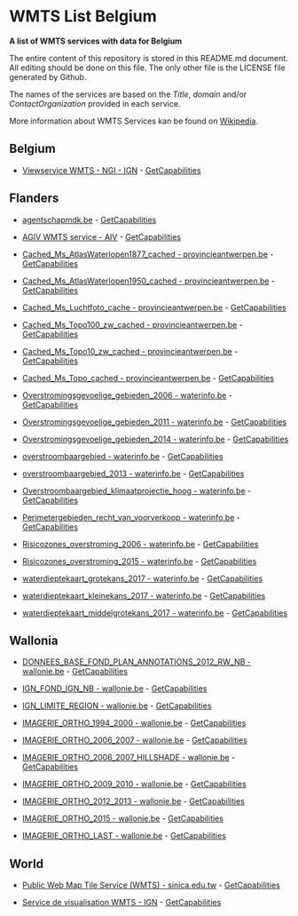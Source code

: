 # WMTS List Belgium
**A list of WMTS services with data for Belgium**

The entire content of this repository is stored in this README.md document. All editing should be done on this file. The only other file is the LICENSE file generated by Github.

The names of the services are based on the *Title*, *domain* and/or *ContactOrganization* provided in each service.

More information about WMTS Services kan be found on [Wikipedia](https://en.wikipedia.org/wiki/Web_Map_Tile_Service).



## Belgium

* [Viewservice WMTS - NGI - IGN](https://www.ngi.be/cartoweb/1.0.0/WMTSCapabilities.xml) - [GetCapabilities](https://www.ngi.be/cartoweb/1.0.0/WMTSCapabilities.xml?request=getcapabilities&service=wmts&version=1.0.0)



## Flanders

* [agentschapmdk.be](http://bathy.agentschapmdk.be/spatialfusionserver/services/ows/wmts/WMTS_Triton) - [GetCapabilities](http://bathy.agentschapmdk.be/spatialfusionserver/services/ows/wmts/WMTS_Triton?request=getcapabilities&service=wmts&version=1.0.0)

* [AGIV WMTS service - AIV](https://tile.informatievlaanderen.be/ws/raadpleegdiensten/wmts) - [GetCapabilities](https://tile.informatievlaanderen.be/ws/raadpleegdiensten/wmts?request=getcapabilities&service=wmts&version=1.0.0)

* [Cached_Ms_AtlasWaterlopen1877_cached - provincieantwerpen.be](http://gis.provincieantwerpen.be/arcgis/rest/services/Cached/Ms_AtlasWaterlopen1877_cached/MapServer/WMTS/1.0.0/WMTSCapabilities.xml) - [GetCapabilities](http://gis.provincieantwerpen.be/arcgis/rest/services/Cached/Ms_AtlasWaterlopen1877_cached/MapServer/WMTS/1.0.0/WMTSCapabilities.xml?request=getcapabilities&service=wmts&version=1.0.0)

* [Cached_Ms_AtlasWaterlopen1950_cached - provincieantwerpen.be](http://gis.provincieantwerpen.be/arcgis/rest/services/Cached/Ms_AtlasWaterlopen1950_cached/MapServer/WMTS/1.0.0/WMTSCapabilities.xml) - [GetCapabilities](http://gis.provincieantwerpen.be/arcgis/rest/services/Cached/Ms_AtlasWaterlopen1950_cached/MapServer/WMTS/1.0.0/WMTSCapabilities.xml?request=getcapabilities&service=wmts&version=1.0.0)

* [Cached_Ms_Luchtfoto_cache - provincieantwerpen.be](http://gis.provincieantwerpen.be/arcgis/rest/services/Cached/Ms_Luchtfoto_cache/MapServer/WMTS/1.0.0/WMTSCapabilities.xml) - [GetCapabilities](http://gis.provincieantwerpen.be/arcgis/rest/services/Cached/Ms_Luchtfoto_cache/MapServer/WMTS/1.0.0/WMTSCapabilities.xml?request=getcapabilities&service=wmts&version=1.0.0)

* [Cached_Ms_Topo100_zw_cached - provincieantwerpen.be](http://gis.provincieantwerpen.be/arcgis/rest/services/Cached/Ms_Topo100_zw_cached/MapServer/WMTS/1.0.0/WMTSCapabilities.xml) - [GetCapabilities](http://gis.provincieantwerpen.be/arcgis/rest/services/Cached/Ms_Topo100_zw_cached/MapServer/WMTS/1.0.0/WMTSCapabilities.xml?request=getcapabilities&service=wmts&version=1.0.0)

* [Cached_Ms_Topo10_zw_cached - provincieantwerpen.be](http://gis.provincieantwerpen.be/arcgis/rest/services/Cached/Ms_Topo10_zw_cached/MapServer/WMTS/1.0.0/WMTSCapabilities.xml) - [GetCapabilities](http://gis.provincieantwerpen.be/arcgis/rest/services/Cached/Ms_Topo10_zw_cached/MapServer/WMTS/1.0.0/WMTSCapabilities.xml?request=getcapabilities&service=wmts&version=1.0.0)

* [Cached_Ms_Topo_cached - provincieantwerpen.be](http://gis.provincieantwerpen.be/arcgis/rest/services/Cached/Ms_Topo_cached/MapServer/WMTS/1.0.0/WMTSCapabilities.xml) - [GetCapabilities](http://gis.provincieantwerpen.be/arcgis/rest/services/Cached/Ms_Topo_cached/MapServer/WMTS/1.0.0/WMTSCapabilities.xml?request=getcapabilities&service=wmts&version=1.0.0)

* [Overstromingsgevoelige_gebieden_2006 - waterinfo.be](https://inspirepub.waterinfo.be/arcgis/rest/services/Overstromingsgevoelige_gebieden_2006/MapServer/WMTS/1.0.0/WMTSCapabilities.xml) - [GetCapabilities](https://inspirepub.waterinfo.be/arcgis/rest/services/Overstromingsgevoelige_gebieden_2006/MapServer/WMTS/1.0.0/WMTSCapabilities.xml?request=getcapabilities&service=wmts&version=1.0.0)

* [Overstromingsgevoelige_gebieden_2011 - waterinfo.be](https://inspirepub.waterinfo.be/arcgis/rest/services/Overstromingsgevoelige_gebieden_2011/MapServer/WMTS/1.0.0/WMTSCapabilities.xml) - [GetCapabilities](https://inspirepub.waterinfo.be/arcgis/rest/services/Overstromingsgevoelige_gebieden_2011/MapServer/WMTS/1.0.0/WMTSCapabilities.xml?request=getcapabilities&service=wmts&version=1.0.0)

* [Overstromingsgevoelige_gebieden_2014 - waterinfo.be](https://inspirepub.waterinfo.be/arcgis/rest/services/Overstromingsgevoelige_gebieden_2014/MapServer/WMTS/1.0.0/WMTSCapabilities.xml) - [GetCapabilities](https://inspirepub.waterinfo.be/arcgis/rest/services/Overstromingsgevoelige_gebieden_2014/MapServer/WMTS/1.0.0/WMTSCapabilities.xml?request=getcapabilities&service=wmts&version=1.0.0)

* [overstroombaargebied - waterinfo.be](https://inspirepub.waterinfo.be/arcgis/rest/services/overstroombaargebied/MapServer/WMTS/1.0.0/WMTSCapabilities.xml) - [GetCapabilities](https://inspirepub.waterinfo.be/arcgis/rest/services/overstroombaargebied/MapServer/WMTS/1.0.0/WMTSCapabilities.xml?request=getcapabilities&service=wmts&version=1.0.0)

* [overstroombaargebied_2013 - waterinfo.be](https://inspirepub.waterinfo.be/arcgis/rest/services/overstroombaargebied_2013/MapServer/WMTS/1.0.0/WMTSCapabilities.xml) - [GetCapabilities](https://inspirepub.waterinfo.be/arcgis/rest/services/overstroombaargebied_2013/MapServer/WMTS/1.0.0/WMTSCapabilities.xml?request=getcapabilities&service=wmts&version=1.0.0)

* [Overstroombaargebied_klimaatprojectie_hoog - waterinfo.be](https://inspirepub.waterinfo.be/arcgis/rest/services/Overstroombaargebied_klimaatprojectie_hoog/MapServer/WMTS/1.0.0/WMTSCapabilities.xml) - [GetCapabilities](https://inspirepub.waterinfo.be/arcgis/rest/services/Overstroombaargebied_klimaatprojectie_hoog/MapServer/WMTS/1.0.0/WMTSCapabilities.xml?request=getcapabilities&service=wmts&version=1.0.0)

* [Perimetergebieden_recht_van_voorverkoop - waterinfo.be](https://inspirepub.waterinfo.be/arcgis/rest/services/Perimetergebieden_recht_van_voorverkoop/MapServer/WMTS/1.0.0/WMTSCapabilities.xml) - [GetCapabilities](https://inspirepub.waterinfo.be/arcgis/rest/services/Perimetergebieden_recht_van_voorverkoop/MapServer/WMTS/1.0.0/WMTSCapabilities.xml?request=getcapabilities&service=wmts&version=1.0.0)

* [Risicozones_overstroming_2006 - waterinfo.be](https://inspirepub.waterinfo.be/arcgis/rest/services/Risicozones_overstroming_2006/MapServer/WMTS/1.0.0/WMTSCapabilities.xml) - [GetCapabilities](https://inspirepub.waterinfo.be/arcgis/rest/services/Risicozones_overstroming_2006/MapServer/WMTS/1.0.0/WMTSCapabilities.xml?request=getcapabilities&service=wmts&version=1.0.0)

* [Risicozones_overstroming_2015 - waterinfo.be](https://inspirepub.waterinfo.be/arcgis/rest/services/Risicozones_overstroming_2015/MapServer/WMTS/1.0.0/WMTSCapabilities.xml) - [GetCapabilities](https://inspirepub.waterinfo.be/arcgis/rest/services/Risicozones_overstroming_2015/MapServer/WMTS/1.0.0/WMTSCapabilities.xml?request=getcapabilities&service=wmts&version=1.0.0)

* [waterdieptekaart_grotekans_2017 - waterinfo.be](https://inspirepub.waterinfo.be/arcgis/rest/services/waterdieptekaart_grotekans_2017/MapServer/WMTS/1.0.0/WMTSCapabilities.xml) - [GetCapabilities](https://inspirepub.waterinfo.be/arcgis/rest/services/waterdieptekaart_grotekans_2017/MapServer/WMTS/1.0.0/WMTSCapabilities.xml?request=getcapabilities&service=wmts&version=1.0.0)

* [waterdieptekaart_kleinekans_2017 - waterinfo.be](https://inspirepub.waterinfo.be/arcgis/rest/services/waterdieptekaart_kleinekans_2017/MapServer/WMTS/1.0.0/WMTSCapabilities.xml) - [GetCapabilities](https://inspirepub.waterinfo.be/arcgis/rest/services/waterdieptekaart_kleinekans_2017/MapServer/WMTS/1.0.0/WMTSCapabilities.xml?request=getcapabilities&service=wmts&version=1.0.0)

* [waterdieptekaart_middelgrotekans_2017 - waterinfo.be](https://inspirepub.waterinfo.be/arcgis/rest/services/waterdieptekaart_middelgrotekans_2017/MapServer/WMTS/1.0.0/WMTSCapabilities.xml) - [GetCapabilities](https://inspirepub.waterinfo.be/arcgis/rest/services/waterdieptekaart_middelgrotekans_2017/MapServer/WMTS/1.0.0/WMTSCapabilities.xml?request=getcapabilities&service=wmts&version=1.0.0)



## Wallonia

* [DONNEES_BASE_FOND_PLAN_ANNOTATIONS_2012_RW_NB - wallonie.be](https://geoservices.wallonie.be/arcgis/rest/services/DONNEES_BASE/FOND_PLAN_ANNOTATIONS_2012_RW_NB/MapServer/WMTS) - [GetCapabilities](https://geoservices.wallonie.be/arcgis/rest/services/DONNEES_BASE/FOND_PLAN_ANNOTATIONS_2012_RW_NB/MapServer/WMTS?request=getcapabilities&service=wmts&version=1.0.0)

* [IGN_FOND_IGN_NB - wallonie.be](https://geoservices.wallonie.be/arcgis/rest/services/IGN/FOND_IGN_NB/MapServer/WMTS) - [GetCapabilities](https://geoservices.wallonie.be/arcgis/rest/services/IGN/FOND_IGN_NB/MapServer/WMTS?request=getcapabilities&service=wmts&version=1.0.0)

* [IGN_LIMITE_REGION - wallonie.be](https://geoservices.wallonie.be/arcgis/rest/services/IGN/LIMITE_REGION/MapServer/WMTS) - [GetCapabilities](https://geoservices.wallonie.be/arcgis/rest/services/IGN/LIMITE_REGION/MapServer/WMTS?request=getcapabilities&service=wmts&version=1.0.0)

* [IMAGERIE_ORTHO_1994_2000 - wallonie.be](https://geoservices.wallonie.be/arcgis/rest/services/IMAGERIE/ORTHO_1994_2000/MapServer/WMTS) - [GetCapabilities](https://geoservices.wallonie.be/arcgis/rest/services/IMAGERIE/ORTHO_1994_2000/MapServer/WMTS?request=getcapabilities&service=wmts&version=1.0.0)

* [IMAGERIE_ORTHO_2006_2007 - wallonie.be](https://geoservices.wallonie.be/arcgis/rest/services/IMAGERIE/ORTHO_2006_2007/MapServer/WMTS) - [GetCapabilities](https://geoservices.wallonie.be/arcgis/rest/services/IMAGERIE/ORTHO_2006_2007/MapServer/WMTS?request=getcapabilities&service=wmts&version=1.0.0)

* [IMAGERIE_ORTHO_2006_2007_HILLSHADE - wallonie.be](https://geoservices.wallonie.be/arcgis/rest/services/IMAGERIE/ORTHO_2006_2007_HILLSHADE/MapServer/WMTS) - [GetCapabilities](https://geoservices.wallonie.be/arcgis/rest/services/IMAGERIE/ORTHO_2006_2007_HILLSHADE/MapServer/WMTS?request=getcapabilities&service=wmts&version=1.0.0)

* [IMAGERIE_ORTHO_2009_2010 - wallonie.be](https://geoservices.wallonie.be/arcgis/rest/services/IMAGERIE/ORTHO_2009_2010/MapServer/WMTS) - [GetCapabilities](https://geoservices.wallonie.be/arcgis/rest/services/IMAGERIE/ORTHO_2009_2010/MapServer/WMTS?request=getcapabilities&service=wmts&version=1.0.0)

* [IMAGERIE_ORTHO_2012_2013 - wallonie.be](https://geoservices.wallonie.be/arcgis/rest/services/IMAGERIE/ORTHO_2012_2013/MapServer/WMTS) - [GetCapabilities](https://geoservices.wallonie.be/arcgis/rest/services/IMAGERIE/ORTHO_2012_2013/MapServer/WMTS?request=getcapabilities&service=wmts&version=1.0.0)

* [IMAGERIE_ORTHO_2015 - wallonie.be](https://geoservices.wallonie.be/arcgis/rest/services/IMAGERIE/ORTHO_2015/MapServer/WMTS) - [GetCapabilities](https://geoservices.wallonie.be/arcgis/rest/services/IMAGERIE/ORTHO_2015/MapServer/WMTS?request=getcapabilities&service=wmts&version=1.0.0)

* [IMAGERIE_ORTHO_LAST - wallonie.be](https://geoservices.wallonie.be/arcgis/rest/services/IMAGERIE/ORTHO_LAST/MapServer/WMTS) - [GetCapabilities](https://geoservices.wallonie.be/arcgis/rest/services/IMAGERIE/ORTHO_LAST/MapServer/WMTS?request=getcapabilities&service=wmts&version=1.0.0)



## World

* [Public Web Map Tile Service (WMTS) - sinica.edu.tw](http://gis.sinica.edu.tw/worldmap/wmts) - [GetCapabilities](http://gis.sinica.edu.tw/worldmap/wmts?request=getcapabilities&service=wmts&version=1.0.0)

* [Service de visualisation WMTS - IGN](https://wxs.ign.fr/pratique/geoportail/wmts) - [GetCapabilities](https://wxs.ign.fr/pratique/geoportail/wmts?request=getcapabilities&service=wmts&version=1.0.0)